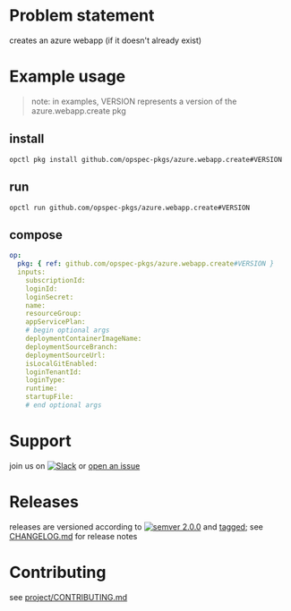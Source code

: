 # Problem statement
creates an azure webapp (if it doesn't already exist)

# Example usage

> note: in examples, VERSION represents a version of the azure.webapp.create pkg

## install

```shell
opctl pkg install github.com/opspec-pkgs/azure.webapp.create#VERSION
```

## run

```
opctl run github.com/opspec-pkgs/azure.webapp.create#VERSION
```

## compose

```yaml
op:
  pkg: { ref: github.com/opspec-pkgs/azure.webapp.create#VERSION }
  inputs:
    subscriptionId:
    loginId:
    loginSecret:
    name:
    resourceGroup:
    appServicePlan:
    # begin optional args
    deploymentContainerImageName:
    deploymentSourceBranch:
    deploymentSourceUrl:
    isLocalGitEnabled:
    loginTenantId:
    loginType:
    runtime:
    startupFile:
    # end optional args
```

# Support

join us on [![Slack](https://opspec-slackin.herokuapp.com/badge.svg)](https://opspec-slackin.herokuapp.com/)
or [open an issue](https://github.com/opspec-pkgs/azure.webapp.create/issues)

# Releases

releases are versioned according to
[![semver 2.0.0](https://img.shields.io/badge/semver-2.0.0-brightgreen.svg)](http://semver.org/spec/v2.0.0.html)
and [tagged](https://git-scm.com/book/en/v2/Git-Basics-Tagging); see
[CHANGELOG.md](CHANGELOG.md) for release notes

# Contributing

see [project/CONTRIBUTING.md](https://github.com/opspec-pkgs/project/blob/master/CONTRIBUTING.md)
